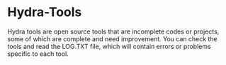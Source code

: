 # Hydra-Tools
Hydra tools are open source tools that are incomplete codes or projects, some of which are complete and need improvement. You can check the tools and read the LOG.TXT file, which will contain errors or problems specific to each tool.
